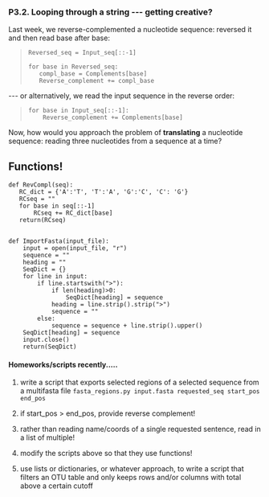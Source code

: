 



### P3.2. Looping through a string --- getting creative?
Last week, we reverse-complemented a nucleotide sequence: reversed it and then read base after base:
> ```
> Reversed_seq = Input_seq[::-1]
>
> for base in Reversed_seq:
>    compl_base = Complements[base]
>    Reverse_complement += compl_base
> ```  

--- or alternatively, we read the input sequence in the reverse order:
> ```
> for base in Input_seq[::-1]: 
>     Reverse_complement += Complements[base]
> ```  

Now, how would you approach the problem of **translating** a nucleotide sequence: reading three nucleotides from a sequence at a time? 



## Functions!
```
def RevCompl(seq):
   RC_dict = {'A':'T', 'T':'A', 'G':'C', 'C': 'G'}
   RCseq = ""
   for base in seq[::-1]
       RCseq += RC_dict[base]
   return(RCseq)


def ImportFasta(input_file):
    input = open(input_file, "r")
    sequence = ""
    heading = ""
    SeqDict = {}
    for line in input:
        if line.startswith(">"):
            if len(heading)>0:
                SeqDict[heading] = sequence
            heading = line.strip().strip(">")
            sequence = ""
        else:
            sequence = sequence + line.strip().upper()
    SeqDict[heading] = sequence
    input.close()
    return(SeqDict)
```

#### Homeworks/scripts recently.....
1) write a script that exports selected regions of a selected sequence from a multifasta file
``` fasta_regions.py input.fasta requested_seq start_pos end_pos ```
2) if start_pos > end_pos, provide reverse complement!
3) rather than reading name/coords of a single requested sentence, read in a list of multiple!
4) modify the scripts above so that they use functions!

5) use lists or dictionaries, or whatever approach, to write a script that filters an OTU table and only keeps rows and/or columns with total above a certain cutoff

